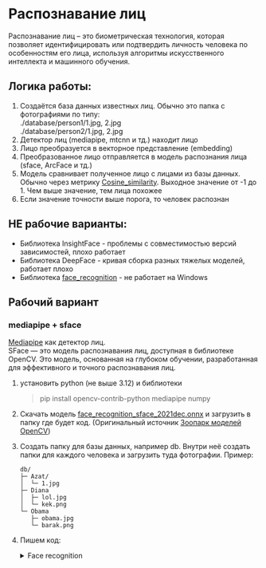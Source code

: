 # Распознавание лиц
Распознавание лиц – это биометрическая технология, которая позволяет идентифицировать или подтвердить личность человека по особенностям его лица, используя алгоритмы искусственного интеллекта и машинного обучения.  
## Логика работы:  
1. Создаётся база данных известных лиц. Обычно это папка с фотографиями по типу:   
./database/person1/1.jpg, 2.jpg   
./database/person2/1.jpg, 2.jpg     
2. Детектор лиц (mediapipe, mtcnn и тд.) находит лицо
3. Лицо преобразуется в векторное представление (embedding)
4. Преобразованное лицо отправляется в модель распознания лица (sface, ArcFace и тд.)
5. Модель сравнивает полученное лицо с лицами из базы данных. Обычно через метрику [Cosine_similarity](https://en.wikipedia.org/wiki/Cosine_similarity). Выходное значение от -1 до 1. Чем выше значение, тем лица похожее
6. Если значение точности выше порога, то человек распознан

## НЕ рабочие варианты:  
- Библиотека InsightFace - проблемы с совместимостью версий зависимостей, плохо работает   
- Библиотека DeepFace - кривая сборка разных тяжелых моделей, работает плохо   
- Библиотека [face_recognition](https://github.com/ageitgey/face_recognition) - не работает на Windows   

## Рабочий вариант
### mediapipe + sface
[Mediapipe](mediapipe.md) как детектор лиц.  
SFace — это модель распознавания лиц, доступная в библиотеке OpenCV. Это модель, основанная на глубоком обучении, разработанная для эффективного и точного распознавания лиц.

1. установить python (не выше 3.12) и библиотеки 
   > pip install opencv-contrib-python mediapipe numpy
2. Скачать модель [face_recognition_sface_2021dec.onnx](https://github.com/opencv/opencv_zoo/raw/refs/heads/main/models/face_recognition_sface/face_recognition_sface_2021dec.onnx) и загрузить в папку где будет код. (Оригинальный источник [Зоопарк моделей OpenCV](https://github.com/opencv/opencv_zoo))
3. Создать папку для базы данных, например db. Внутри неё создать папки для каждого человека и загрузить туда фотографии. Пример:

    ```
    db/
    ├─ Azat/
    │  └─ 1.jpg
    ├─ Diana
    │  ├─ lol.jpg
    │  └─ kek.png
    └─ Obama
       ├─ obama.jpg
       └─ barak.png
    ```

4. Пишем код:

    <details>
    <summary>Face recognition</summary>
    
    ```
    
    import os, time, cv2, numpy as np, mediapipe as mp
    from pathlib import Path
    
    DB_PATH    = "./db"   
    SFACE_ONNX = "./face_recognition_sface_2021dec.onnx"
    THRESH     = 0.363  
    
    recognizer = cv2.FaceRecognizerSF_create(SFACE_ONNX, "")
    mesh = mp.solutions.face_mesh.FaceMesh(static_image_mode=False,
                                                                           max_num_faces=10,
                                                                           refine_landmarks=True,
                                                                           min_detection_confidence=0.5,
                                                                           min_tracking_confidence=0.5)
    
    def list_images(root):        #создаем список фото
        exts = (".jpg",".jpeg",".png",".bmp",".webp")
        for d in sorted(Path(root).iterdir()):
            if d.is_dir():
                for p in d.rglob("*"):
                    if p.suffix.lower() in exts:
                        yield d.name, str(p)
    
    def mesh_5pts(lm, w, h):   #facemesh переводим в sface
        L = lm.landmark
        def px(i): return (int(L[i].x*w), int(L[i].y*h))
        
        re = tuple(np.mean([px(33), px(133)], axis=0).astype(int))    # right eye center
        le = tuple(np.mean([px(263), px(362)], axis=0).astype(int))  # left eye center
        nt = px(1)                                                                              # nose tip
        rmc = px(61)                                                                         # right mouth corner
        lmc = px(291)                                                                       # left mouth corner
        
        xs = [re[0], le[0], nt[0], rmc[0], lmc[0]]
        ys = [re[1], le[1], nt[1], rmc[1], lmc[1]]                                  #координаты 5 точек
        x, y = max(0, min(xs)), max(0, min(ys))                              #находим крайние точки
        wbb, hbb = max(xs)-x+1, max(ys)-y+1                               #находим ширину и высоту 
        cx, cy = x + wbb//2, y + hbb//2                                              #находим центр                                              
        scale = 1.8                                                                           
        nw, nh = int(wbb*scale), int(hbb*scale)                              #увеличиваем масштаб коробки
        x = max(0, cx - nw//2)
        y = max(0, cy - nh//2)
        x2 = min(w-1, x + nw)
        y2 = min(h-1, y + nh)
        wbb, hbb = x2 - x, y2 - y
    
        row = np.array([[x, y, wbb, hbb,
                         re[0], re[1], le[0], le[1], nt[0], nt[1],
                         rmc[0], rmc[1], lmc[0], lmc[1]]], dtype=np.float32)
        return row, (x, y, wbb, hbb)
    
    def embed_from_img(img):    #преобразуем кадр в векторное предствление
        h, w = img.shape[:2]
        res = mesh.process(cv2.cvtColor(img, cv2.COLOR_BGR2RGB))
        out = []
        if res.multi_face_landmarks:
            for lm in res.multi_face_landmarks:
                row, (x,y,wb,hb) = mesh_5pts(lm, w, h)
                try:
                    face = recognizer.alignCrop(img, row)
                except Exception:
                    x2, y2 = min(w-1, x+wb), min(h-1, y+hb)
                    face = img[y:y2, x:x2].copy()
                feat = recognizer.feature(face)
                out.append((feat, (x,y,wb,hb)))
        return out
    
    gallery = {}
    for label, path in list_images(DB_PATH):     #создаём галерею из фото в базе данных
        img = cv2.imread(path)
        if img is None: continue
        fb = embed_from_img(img)
        if not fb: continue
        feat, _ = fb[0]
        gallery.setdefault(label, []).append(feat)
    
    labels = sorted(gallery.keys())
    G = []
    for k in labels:
        M = np.mean(np.vstack(gallery[k]), axis=0)
        M = M / max(np.linalg.norm(M), 1e-9)
        G.append(M)
    G = np.vstack(G).astype(np.float32)  # [N,512]
    
    
    cap = cv2.VideoCapture(0, cv2.CAP_DSHOW)
    cv2.namedWindow("MP+SFace", cv2.WINDOW_NORMAL)
    cv2.resizeWindow("MP+SFace", 640, 480)
    ema_fps = 0.0
    
    while cv2.waitKey(1) != 27:
        ok, frame = cap.read()
        if not ok: break
        t0 = time.perf_counter()
    
        fb = embed_from_img(frame)
        for feat, (x,y,wb,hb) in fb:                                             #сравниваем лица
            q = feat / max(np.linalg.norm(feat), 1e-9)
            sims = (G @ q.ravel()).astype(np.float32)  # cosine similarity
            i = int(np.argmax(sims))
            s = float(sims[i])
            
            name = labels[i] if s >= THRESH else "unknown"    #пишем имя если нашли
            cv2.rectangle(frame, (x,y), (x+wb, y+hb), (0,255,0), 2)
            cv2.putText(frame, f"{name} ({s:.2f})", (x, max(0,y-7)), cv2.FONT_HERSHEY_SIMPLEX, 0.6, (0,255,0), 2, cv2.LINE_AA)
    
        dt = max(time.perf_counter() - t0, 1e-6)
        ema_fps = (ema_fps*0.9 + 0.1*(1.0/dt)) if ema_fps else 1.0/dt   #Считаем фпс
        
        cv2.putText(frame, f"FPS: {ema_fps:.1f}", (10,30), cv2.FONT_HERSHEY_SIMPLEX, 1.0, (255,255,255), 2)  #Выводим фпс
        
        cv2.imshow("MP+SFace", frame) #вывод изображения
    
    cap.release(); cv2.destroyAllWindows()
        
    ```
    
    </details>
    <br>
